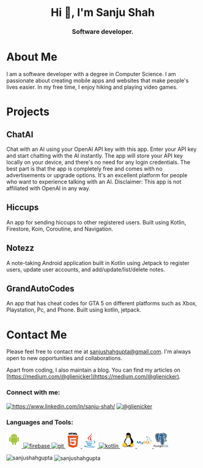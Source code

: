 <h1 align="center">Hi 👋, I'm Sanju Shah</h1>
<h3 align="center">Software developer.</h3>

# About Me
I am a software developer with a degree in Computer Science. I am passionate about creating mobile apps and websites that make people's lives easier. In my free time, I enjoy hiking and playing video games.

# Projects
## ChatAI
Chat with an AI using your OpenAI API key with this app. Enter your API key and start chatting with the AI instantly. The app will store your API key locally on your device, and there's no need for any login credentials. The best part is that the app is completely free and comes with no advertisements or upgrade options. It's an excellent platform for people who want to experience talking with an AI.
Disclaimer: This app is not affiliated with OpenAI in any way.

## Hiccups 
An app for sending hiccups to other registered users. Built using Kotlin, Firestore, Koin, Coroutine, and Navigation.

## Notezz
A note-taking Android application built in Kotlin using Jetpack to register users, update user accounts, and add/update/list/delete notes.

## GrandAutoCodes 
An app that has cheat codes for GTA 5 on different platforms such as Xbox, Playstation, Pc, and Phone. Built using kotlin, jetpack.

# Contact Me
Please feel free to contact me at sanjushahgupta@gmail.com. I'm always open to new opportunities and collaborations.

Apart from coding, I also maintain a blog. You can find my articles on [https://medium.com/@glienicker](https://medium.com/@glienicker).

<h3 align="left">Connect with me:</h3>
<p align="left">
<a href="https://linkedin.com/in/sanju-shah/" target="blank"><img align="center" src="https://raw.githubusercontent.com/rahuldkjain/github-profile-readme-generator/master/src/images/icons/Social/linked-in-alt.svg" alt="https://www.linkedin.com/in/sanju-shah/" height="30" width="40" /></a>
<a href="https://medium.com/@glienicker" target="blank"><img align="center" src="https://raw.githubusercontent.com/rahuldkjain/github-profile-readme-generator/master/src/images/icons/Social/medium.svg" alt="@glienicker" height="30" width="40" /></a>
</p>

<h3 align="left">Languages and Tools:</h3>
<p align="left"> <a href="https://developer.android.com" target="_blank" rel="noreferrer"> <img src="https://raw.githubusercontent.com/devicons/devicon/master/icons/android/android-original-wordmark.svg" alt="android" width="40" height="40"/> </a> <a href="https://firebase.google.com/" target="_blank" rel="noreferrer"> <img src="https://www.vectorlogo.zone/logos/firebase/firebase-icon.svg" alt="firebase" width="40" height="40"/> </a> <a href="https://git-scm.com/" target="_blank" rel="noreferrer"> <img src="https://www.vectorlogo.zone/logos/git-scm/git-scm-icon.svg" alt="git" width="40" height="40"/> </a> <a href="https://www.w3.org/html/" target="_blank" rel="noreferrer"> <img src="https://raw.githubusercontent.com/devicons/devicon/master/icons/html5/html5-original-wordmark.svg" alt="html5" width="40" height="40"/> </a> <a href="https://www.java.com" target="_blank" rel="noreferrer"> <img src="https://raw.githubusercontent.com/devicons/devicon/master/icons/java/java-original.svg" alt="java" width="40" height="40"/> </a> <a href="https://kotlinlang.org" target="_blank" rel="noreferrer"> <img src="https://www.vectorlogo.zone/logos/kotlinlang/kotlinlang-icon.svg" alt="kotlin" width="40" height="40"/> </a> <a href="https://www.linux.org/" target="_blank" rel="noreferrer"> <img src="https://raw.githubusercontent.com/devicons/devicon/master/icons/linux/linux-original.svg" alt="linux" width="40" height="40"/> </a> <a href="https://www.mysql.com/" target="_blank" rel="noreferrer"> <img src="https://raw.githubusercontent.com/devicons/devicon/master/icons/mysql/mysql-original-wordmark.svg" alt="mysql" width="40" height="40"/> </a> <a href="https://www.postgresql.org" target="_blank" rel="noreferrer"> <img src="https://raw.githubusercontent.com/devicons/devicon/master/icons/postgresql/postgresql-original-wordmark.svg" alt="postgresql" width="40" height="40"/> </a> </p>

<p><img align="left" src="https://github-readme-stats.vercel.app/api/top-langs?username=sanjushahgupta&show_icons=true&locale=en&layout=compact" alt="sanjushahgupta" /></p>

<p>&nbsp;<img align="center" src="https://github-readme-stats.vercel.app/api?username=sanjushahgupta&show_icons=true&locale=en" alt="sanjushahgupta" /></p>
